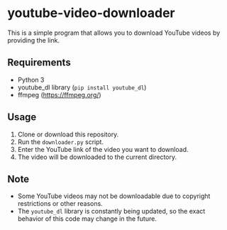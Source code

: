 # youtube-video-downloader

This is a simple program that allows you to download YouTube videos by providing the link.

## Requirements

- Python 3
- youtube_dl library (`pip install youtube_dl`)
- ffmpeg (https://ffmpeg.org/)

## Usage

1. Clone or download this repository.
2. Run the `downloader.py` script.
3. Enter the YouTube link of the video you want to download.
4. The video will be downloaded to the current directory.

## Note

- Some YouTube videos may not be downloadable due to copyright restrictions or other reasons.
- The `youtube_dl` library is constantly being updated, so the exact behavior of this code may change in the future.
